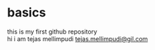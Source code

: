 # basics
this is my first github repository 
<br>
hi i am tejas mellimpudi
tejas.mellimpudi@gil.com
